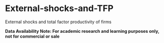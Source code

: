 # External-shocks-and-TFP

External shocks and total factor productivity of firms

**Data Availability Note: For academic research and learning purposes only, not for commercial or sale**
